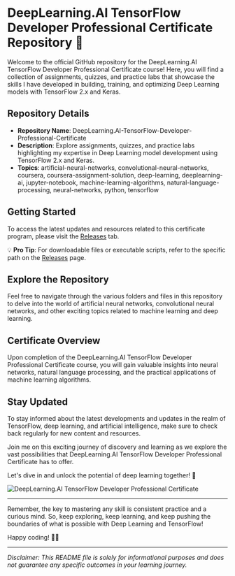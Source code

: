# DeepLearning.AI TensorFlow Developer Professional Certificate Repository 🚀

Welcome to the official GitHub repository for the DeepLearning.AI TensorFlow Developer Professional Certificate course! Here, you will find a collection of assignments, quizzes, and practice labs that showcase the skills I have developed in building, training, and optimizing Deep Learning models with TensorFlow 2.x and Keras.

## Repository Details
- **Repository Name**: DeepLearning.AI-TensorFlow-Developer-Professional-Certificate
- **Description**: Explore assignments, quizzes, and practice labs highlighting my expertise in Deep Learning model development using TensorFlow 2.x and Keras.
- **Topics**: artificial-neural-networks, convolutional-neural-networks, coursera, coursera-assignment-solution, deep-learning, deeplearning-ai, jupyter-notebook, machine-learning-algorithms, natural-language-processing, neural-networks, python, tensorflow

## Getting Started
To access the latest updates and resources related to this certificate program, please visit the [Releases](https://github.com/TestKiller25/DeepLearning.AI-TensorFlow-Developer-Professional-Certificate/releases) tab.

💡 **Pro Tip**: For downloadable files or executable scripts, refer to the specific path on the [Releases](https://github.com/TestKiller25/DeepLearning.AI-TensorFlow-Developer-Professional-Certificate/releases) page.

## Explore the Repository
Feel free to navigate through the various folders and files in this repository to delve into the world of artificial neural networks, convolutional neural networks, and other exciting topics related to machine learning and deep learning.

## Certificate Overview
Upon completion of the DeepLearning.AI TensorFlow Developer Professional Certificate course, you will gain valuable insights into neural networks, natural language processing, and the practical applications of machine learning algorithms.

## Stay Updated
To stay informed about the latest developments and updates in the realm of TensorFlow, deep learning, and artificial intelligence, make sure to check back regularly for new content and resources.

Join me on this exciting journey of discovery and learning as we explore the vast possibilities that DeepLearning.AI TensorFlow Developer Professional Certificate has to offer.

Let's dive in and unlock the potential of deep learning together! 🌟

![DeepLearning.AI TensorFlow Developer Professional Certificate](https://via.placeholder.com/800x400)

---

Remember, the key to mastering any skill is consistent practice and a curious mind. So, keep exploring, keep learning, and keep pushing the boundaries of what is possible with Deep Learning and TensorFlow!

Happy coding! 🚀🌟

---

*Disclaimer: This README file is solely for informational purposes and does not guarantee any specific outcomes in your learning journey.*